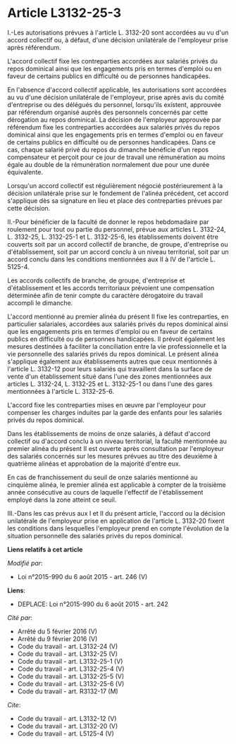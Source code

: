 # Article L3132-25-3

I.-Les autorisations prévues à l'article L. 3132-20 sont accordées au vu d'un accord collectif ou, à défaut, d'une décision
unilatérale de l'employeur prise après référendum. 

L'accord collectif fixe les contreparties accordées aux salariés privés du repos dominical ainsi que les engagements pris en
termes d'emploi ou en faveur de certains publics en difficulté ou de personnes handicapées. 

En l'absence d'accord collectif applicable, les autorisations sont accordées au vu d'une décision unilatérale de l'employeur,
prise après avis du comité d'entreprise ou des délégués du personnel, lorsqu'ils existent, approuvée par référendum organisé
auprès des personnels concernés par cette dérogation au repos dominical. La décision de l'employeur approuvée par référendum
fixe les contreparties accordées aux salariés privés du repos dominical ainsi que les engagements pris en termes d'emploi ou
en faveur de certains publics en difficulté ou de personnes handicapées. Dans ce cas, chaque salarié privé du repos du
dimanche bénéficie d'un repos compensateur et perçoit pour ce jour de travail une rémunération au moins égale au double de la
rémunération normalement due pour une durée équivalente. 

Lorsqu'un accord collectif est régulièrement négocié postérieurement à la décision unilatérale prise sur le fondement de
l'alinéa précédent, cet accord s'applique dès sa signature en lieu et place des contreparties prévues par cette décision. 

II.-Pour bénéficier de la faculté de donner le repos hebdomadaire par roulement pour tout ou partie du personnel, prévue aux
articles L. 3132-24, L. 3132-25, L. 3132-25-1 et L. 3132-25-6, les établissements doivent être couverts soit par un accord
collectif de branche, de groupe, d'entreprise ou d'établissement, soit par un accord conclu à un niveau territorial, soit par
un accord conclu dans les conditions mentionnées aux II à IV de l'article L. 5125-4. 

Les accords collectifs de branche, de groupe, d'entreprise et d'établissement et les accords territoriaux prévoient une
compensation déterminée afin de tenir compte du caractère dérogatoire du travail accompli le dimanche. 

L'accord mentionné au premier alinéa du présent II fixe les contreparties, en particulier salariales, accordées aux salariés
privés du repos dominical ainsi que les engagements pris en termes d'emploi ou en faveur de certains publics en difficulté ou
de personnes handicapées. Il prévoit également les mesures destinées à faciliter la conciliation entre la vie professionnelle
et la vie personnelle des salariés privés du repos dominical. Le présent alinéa s'applique également aux établissements
autres que ceux mentionnés à l'article L. 3132-12 pour leurs salariés qui travaillent dans la surface de vente d'un
établissement situé dans l'une des zones mentionnées aux articles L. 3132-24, L. 3132-25 et L. 3132-25-1 ou dans l'une des
gares mentionnées à l'article L. 3132-25-6. 

L'accord fixe les contreparties mises en œuvre par l'employeur pour compenser les charges induites par la garde des enfants
pour les salariés privés du repos dominical. 

Dans les établissements de moins de onze salariés, à défaut d'accord collectif ou d'accord conclu à un niveau territorial, la
faculté mentionnée au premier alinéa du présent II est ouverte après consultation par l'employeur des salariés concernés sur
les mesures prévues au titre des deuxième à quatrième alinéas et approbation de la majorité d'entre eux. 

En cas de franchissement du seuil de onze salariés mentionné au cinquième alinéa, le premier alinéa est applicable à compter
de la troisième année consécutive au cours de laquelle l'effectif de l'établissement employé dans la zone atteint ce seuil. 

III.-Dans les cas prévus aux I et II du présent article, l'accord ou la décision unilatérale de l'employeur prise en
application de l'article L. 3132-20 fixent les conditions dans lesquelles l'employeur prend en compte l'évolution de la
situation personnelle des salariés privés du repos dominical.

**Liens relatifs à cet article**

_Modifié par_:

  - Loi n°2015-990 du 6 août 2015 - art. 246 (V)

**Liens**:

  - DEPLACE: Loi n°2015-990 du 6 août 2015 - art. 242

_Cité par_:

  - Arrêté du 5 février 2016 (V)
  - Arrêté du 9 février 2016 (V)
  - Code du travail - art. L3132-24 (V)
  - Code du travail - art. L3132-25 (V)
  - Code du travail - art. L3132-25-1 (V)
  - Code du travail - art. L3132-25-4 (V)
  - Code du travail - art. L3132-25-5 (V)
  - Code du travail - art. L3132-25-6 (V)
  - Code du travail - art. R3132-17 (M)

_Cite_:

  - Code du travail - art. L3132-12 (V)
  - Code du travail - art. L3132-20 (V)
  - Code du travail - art. L5125-4 (V)

